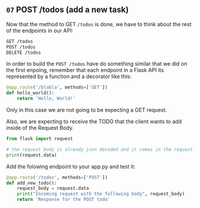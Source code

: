 ## `07` POST /todos (add a new task)

Now that the method to GET `/todos` is done, we have to think about the rest of the endpoints in our API:

```txt
GET /todos
POST /todos
DELETE /todos
```

In order to build the `POST /todos` have do something similar that we did on the first enpoing, remember that each endpoint in a Flask API its represented by a function and a decorator like this:

```python
@app.route('/blabla', methods=['GET'])
def hello_world():
    return 'Hello, World!'
```

Only in this case we are not going to be expecting a GET request.

Also, we are expecting to receive the TODO that the client wants to add inside of the Request Body.

```python
from flask import request

# the request body is already json decoded and it comes in the request.data variable
print(request.data)
```

Add the folowing endpoint to your app.py and test it:

```python
@app.route('/todos', methods=['POST'])
def add_new_todo():
    request_body = request.data
    print("Incoming request with the following body", request_body)
    return 'Response for the POST todo'
```
